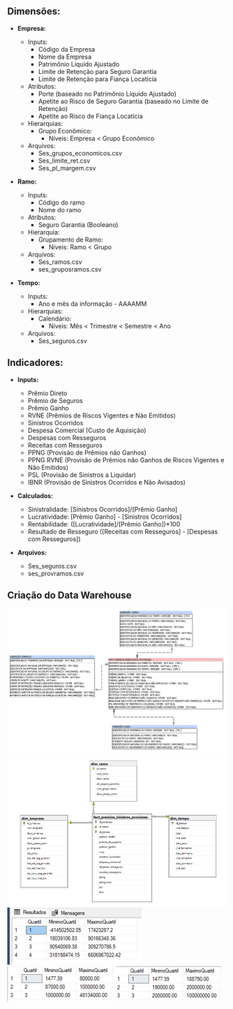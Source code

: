 ## Dimensões:
- **Empresa:**
    - Inputs:
        - Código da Empresa
        - Nome da Empresa
        - Patrimônio Líquido Ajustado
        - Limite de Retenção para Seguro Garantia
        - Limite de Retenção para Fiança Locatícia
    - Atributos:
        - Porte (baseado no Patrimônio Líquido Ajustado)
        - Apetite ao Risco de Seguro Garantia (baseado no Limite de Retenção)
        - Apetite ao Risco de Fiança Locatícia
    - Hierarquias:
        - Grupo Econômico:
            - Níveis: Empresa < Grupo Econômico
    - Arquivos:
        - Ses_grupos_economicos.csv
        - Ses_limite_ret.csv
        - Ses_pl_margem.csv

- **Ramo:**
    - Inputs:
        - Código do ramo
        - Nome do ramo
    - Atributos:
        - Seguro Garantia (Booleano)
    - Hierarquia:
        - Grupamento de Ramo:
            - Níveis: Ramo < Grupo
    - Arquivos:
        - Ses_ramos.csv
        - ses_gruposramos.csv

- **Tempo:**
    - Inputs:
        - Ano e mês da informação - AAAAMM
    - Hierarquias:
        - Calendário:
            - Níveis: Mês < Trimestre < Semestre < Ano
    - Arquivos:
        - Ses_seguros.csv

## Indicadores:
- **Inputs:**
    - Prêmio Direto
    - Prêmio de Seguros
    - Prêmio Ganho
    - RVNE (Prêmios de Riscos Vigentes e Não Emitidos)
    - Sinistros Ocorridos
    - Despesa Comercial (Custo de Aquisição)
    - Despesas com Resseguros
    - Receitas com Resseguros
    - PPNG (Provisão de Prêmios não Ganhos)
    - PPNG RVNE (Provisão de Prêmios não Ganhos de Riscos Vigentes e Não Emitidos)
    - PSL (Provisão de Sinistros a Liquidar)
    - IBNR (Provisão de Sinistros Ocorridos e Não Avisados)
    
- **Calculados:**
    - Sinistralidade: [Sinistros Ocorridos]/[Prêmio Ganho]
    - Lucratividade: [Prêmio Ganho] - [Sinistros Ocorridos]
    - Rentabilidade: ([Lucratividade]/[Prêmio Ganho])*100
    - Resultado de Resseguro ([Receitas com Resseguros] - [Despesas com Resseguros])

- **Arquivos:**
    - Ses_seguros.csv
    - ses_provramos.csv

## Criação do Data Warehouse
![Esquema Power Architect](images\dw_schema_power_architect.png)
![Esquema SQL Server](images\dw_schema_sql_server.png)
![Quartis Patrimônio Líquido](images\quartis_pl.png)
![Quartis Fiança Locatícia](images\quartis_fian_loc.png)
![Quartis Seguro Garantia](images\quartis_seg_garantia.png)